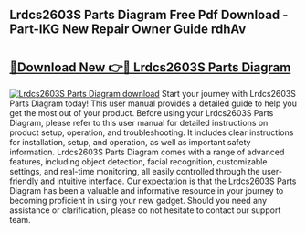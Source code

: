 ## Lrdcs2603S Parts Diagram Free Pdf Download - Part-lKG New Repair Owner Guide rdhAv

# <h2><a href="http://dfrn8lr.blite.top/?on=Lrdcs2603S+Parts+Diagram">🔗Download New 👉🔴 Lrdcs2603S Parts Diagram</a></h2>

[![Lrdcs2603S Parts Diagram download](https://i.imgur.com/lujVjoI.png)](http://dfrn8lr.blite.top/?on=Lrdcs2603S+Parts+Diagram)
Start your journey with Lrdcs2603S Parts Diagram today! This user manual provides a detailed guide to help you get the most out of your product. Before using your Lrdcs2603S Parts Diagram, please refer to this user manual for detailed instructions on product setup, operation, and troubleshooting. It includes clear instructions for installation, setup, and operation, as well as important safety information. Lrdcs2603S Parts Diagram comes with a range of advanced features, including object detection, facial recognition, customizable settings, and real-time monitoring, all easily controlled through the user-friendly and intuitive interface. Our expectation is that the Lrdcs2603S Parts Diagram has been a valuable and informative resource in your journey to becoming proficient in using your new gadget. Should you need any assistance or clarification, please do not hesitate to contact our support team.

